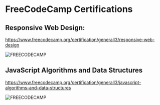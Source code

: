 # FreeCodeCamp Certifications
## Responsive Web Design:
https://www.freecodecamp.org/certification/generall3/responsive-web-design

![FREECODECAMP](https://generall3.github.io/freecodecamp-certification-projects/Certifications/responsive-web-design-certificate.png)

## JavaScript Algorithms and Data Structures
https://www.freecodecamp.org/certification/generall3/javascript-algorithms-and-data-structures

![FREECODECAMP](https://generall3.github.io/freecodecamp-certification-projects/Certifications/javascript-algorithms-and-data-structures.png)
